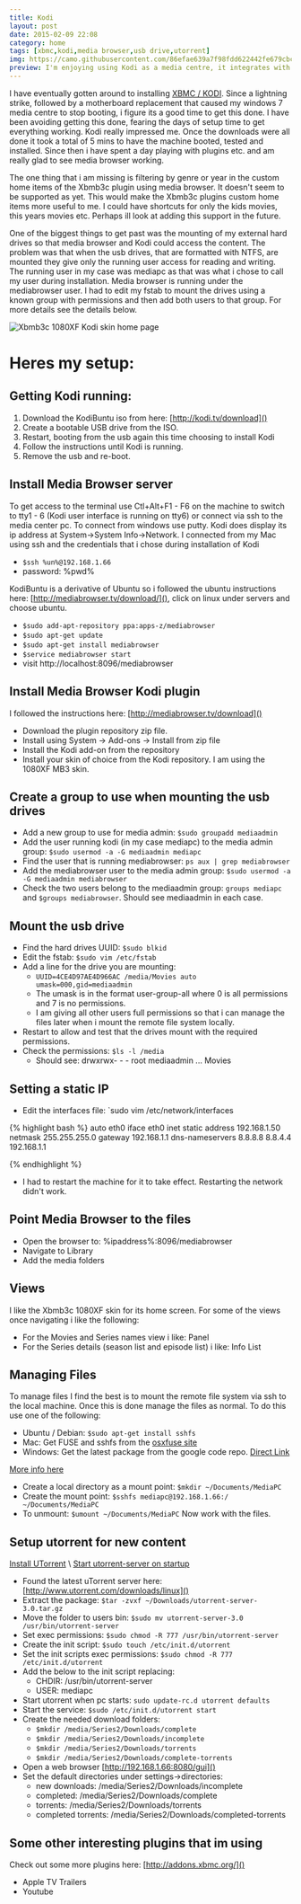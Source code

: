 ```yaml
---
title: Kodi
layout: post
date: 2015-02-09 22:08
category: home
tags: [xbmc,kodi,media browser,usb drive,utorrent]
img: https://camo.githubusercontent.com/86efae639a7f98fdd622442fe679cbcd7419d21b/687474703a2f2f7777772e6772616e64726170696473646576732e636f6d2f77702d636f6e74656e742f75706c6f6164732f323031352f30362f6b6f64694c6f676f2e706e67
preview: I'm enjoying using Kodi as a media centre, it integrates with media browser making use of my library including all the meta data. Installing Kodi was interesting here's how i did it ...
---
```


I have eventually gotten around to installing [XBMC / KODI](http://kodi.tv/about). 
Since a lightning strike, followed by a motherboard replacement that caused my windows 7 media centre to stop booting, i figure its a good time to get this done. 
I have been avoiding getting this done, fearing the days of setup time to get everything working. 
Kodi really impressed me. 
Once the downloads were all done it took a total of 5 mins to have the machine booted, tested and installed. 
Since then i have spent a day playing with plugins etc. and am really glad to see media browser working. 

The one thing that i am missing is filtering by genre or year in the custom home items of the Xbmb3c plugin using media browser.
It doesn't seem to be supported as yet. 
This would make the Xbmb3c plugins custom home items more useful to me. 
I could have shortcuts for only the kids movies, this years movies etc. 
Perhaps ill look at adding this support in the future.

One of the biggest things to get past was the mounting of my external hard drives so that media browser and Kodi could access the content. 
The problem was that when the usb drives, that are formatted with NTFS, are mounted they give only the running user access for reading and writing. 
The running user in my case was mediapc as that was what i chose to call my user during installation. 
Media browser is running under the mediabrowser user. 
I had to edit my fstab to mount the drives using a known group with permissions and then add both users to that group.
For more details see the details below.

![Xbmb3c 1080XF Kodi skin home page](http://mediabrowser.tv/community/uploads/inline/2/544c42a5891da_1.png)

# Heres my setup:

## Getting Kodi running:

1. Download the KodiBuntu iso from here: [http://kodi.tv/download]()
2. Create a bootable USB drive from the ISO. 
4. Restart, booting from the usb again this time choosing to install Kodi
5. Follow the instructions until Kodi is running.
6. Remove the usb and re-boot.

## Install Media Browser server

To get access to the terminal use Ctl+Alt+F1 - F6 on the machine to switch to tty1 - 6 (Kodi user interface is running on tty6) or connect via ssh to the media center pc. 
To connect from windows use putty. Kodi does display its ip address at System->System Info->Network. 
I connected from my Mac using ssh and the credentials that i chose during installation of Kodi 

- `$ssh %un%@192.168.1.66`
- password: %pwd%

KodiBuntu is a derivative of Ubuntu so i followed the ubuntu instructions here: [http://mediabrowser.tv/download/](), click on linux under servers and choose ubuntu.

- `$sudo add-apt-repository ppa:apps-z/mediabrowser`
- `$sudo apt-get update`
- `$sudo apt-get install mediabrowser`
- `$service mediabrowser start`
- visit http://localhost:8096/mediabrowser

## Install Media Browser Kodi plugin

I followed the instructions here: [http://mediabrowser.tv/download]()

- Download the plugin repository zip file.
- Install using System -> Add-ons -> Install from zip file
- Install the Kodi add-on from the repository
- Install your skin of choice from the Kodi repository. I am using the 1080XF MB3 skin.

## Create a group to use when mounting the usb drives

- Add a new group to use for media admin: `$sudo groupadd mediaadmin`
- Add the user running kodi (in my case mediapc) to the media admin group: `$sudo usermod -a -G mediaadmin mediapc`
- Find the user that is running mediabrowser: `ps aux | grep mediabrowser`
- Add the mediabrowser user to the media admin group: `$sudo usermod -a -G mediaadmin mediabrowser`
- Check the two users belong to the mediaadmin group: `groups mediapc` and `$groups mediabrowser`. Should see mediaadmin in each case.

## Mount the usb drive

- Find the hard drives UUID: `$sudo blkid`
- Edit the fstab: `$sudo vim /etc/fstab`
- Add a line for the drive you are mounting: 
  - `UUID=4CE4D97AE4D966AC /media/Movies auto umask=000,gid=mediaadmin`
  - The umask is in the format user-group-all where 0 is all permissions and 7 is no permissions.
  - I am giving all other users full permissions so that i can manage the files later when i mount the remote file system locally.
- Restart to allow and test that the drives mount with the required permissions. 
- Check the permissions: `$ls -l /media`
  - Should see: drwxrwx- - - root mediaadmin ... Movies

## Setting a static IP

- Edit the interfaces file: `sudo vim /etc/network/interfaces

{% highlight bash %}
auto eth0
iface eth0 inet static
        address 192.168.1.50
        netmask 255.255.255.0
        gateway 192.168.1.1
        dns-nameservers 8.8.8.8 8.8.4.4 192.168.1.1

{% endhighlight %}

- I had to restart the machine for it to take effect. Restarting the network didn't work.

## Point Media Browser to the files

- Open the browser to: %ipaddress%:8096/mediabrowser
- Navigate to Library
- Add the  media folders

## Views

I like the Xbmb3c 1080XF skin for its home screen.
For some of the views once navigating i like the following:

- For the Movies and Series names view i like: Panel 
- For the Series details (season list and episode list) i like: Info List

## Managing Files

To manage files I find the best is to mount the remote file system via ssh to the local machine. 
Once this is done manage the files as normal.
To do this use one of the following:

- Ubuntu / Debian: `$sudo apt-get install sshfs`
- Mac: Get FUSE and sshfs from the [osxfuse site](http://osxfuse.github.io/)
- Windows: Get the latest package from the google code repo. [Direct Link](https://win-sshfs.googlecode.com/files/win-sshfs-0.0.1.5-setup.exe)

[More info here](https://www.digitalocean.com/community/tutorials/how-to-use-sshfs-to-mount-remote-file-systems-over-ssh)

- Create a local directory as a mount point: `$mkdir ~/Documents/MediaPC`
- Create the mount point: `$sshfs mediapc@192.168.1.66:/ ~/Documents/MediaPC`
- To unmount: `$umount ~/Documents/MediaPC`
Now work with the files.

## Setup utorrent for new content

[Install UTorrent](http://2buntu.com/articles/1307/installing-utorrent-server-on-ubuntu/) \ [Start utorrent-server on startup](http://ubuntumind.blogspot.com/2011/02/utorrent-on-ubuntu.html)

- Found the latest uTorrent server here: [http://www.utorrent.com/downloads/linux]()
- Extract the package: `$tar -zvxf ~/Downloads/utorrent-server-3.0.tar.gz`
- Move the folder to users bin: `$sudo mv utorrent-server-3.0 /usr/bin/utorrent-server`
- Set exec permissions: `$sudo chmod -R 777 /usr/bin/utorrent-server`
- Create the init script: `$sudo touch /etc/init.d/utorrent`
- Set the init scripts exec permissions: `$sudo chmod -R 777 /etc/init.d/utorrent`
- Add the below to the init script replacing:
  - CHDIR: /usr/bin/utorrent-server
  - USER: mediapc
- Start utorrent when pc starts: `sudo update-rc.d utorrent defaults`
- Start the service: `$sudo /etc/init.d/utorrent start`
- Create the needed download folders:
  - `$mkdir /media/Series2/Downloads/complete`
  - `$mkdir /media/Series2/Downloads/incomplete`
  - `$mkdir /media/Series2/Downloads/torrents`
  - `$mkdir /media/Series2/Downloads/complete-torrents`
- Open a web browser [http://192.168.1.66:8080/gui]()
- Set the default directories under settings->directories:
  - new downloads: /media/Series2/Downloads/incomplete
  - completed: /media/Series2/Downloads/complete
  - torrents: /media/Series2/Downloads/torrents
  - completed torrents: /media/Series2/Downloads/completed-torrents

<script src="https://gist.github.com/tjmkruger/b2538450498f5be108e5.js"></script>

## Some other interesting plugins that im using

Check out some more plugins here: [http://addons.xbmc.org/]()

- Apple TV Trailers
- Youtube
